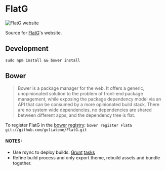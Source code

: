# FlatG
![FlatG website](https://raw.github.com/goliatone/flatg-website/master/app/assets/images/flat-g-logo-128.png)

Source for [FlatG][]'s website.

## Development
`sudo npm install && bower install`

## Bower
>Bower is a package manager for the web. It offers a generic, unopinionated solution to the problem of front-end package management, while exposing the package dependency model via an API that can be consumed by a more opinionated build stack. There are no system wide dependencies, no dependencies are shared between different apps, and the dependency tree is flat.

To register FlatG in the [bower](http://bower.io/) [registry](http://sindresorhus.com/bower-components/):
`bower register FlatG git://github.com/goliatone/FlatG.git`


#### NOTES:

- Use rsync to deploy builds. [Grunt][a] [tasks][b]
- Refine build process and only export theme, rebuild assets and bundle together.


[FlatG]: http://flat-g.com
[a]: https://github.com/jedrichards/grunt-rsync
[b]: https://npmjs.org/package/grunt-rsync-2
